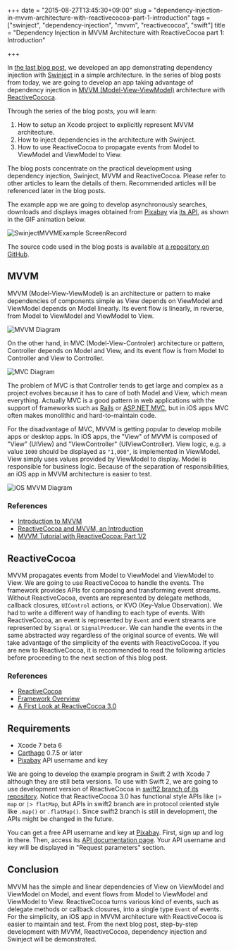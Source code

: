 +++
date = "2015-08-27T13:45:30+09:00"
slug = "dependency-injection-in-mvvm-architecture-with-reactivecocoa-part-1-introduction"
tags = ["swinject", "dependency-injection", "mvvm", "reactivecocoa", "swift"]
title = "Dependency Injection in MVVM Architecture with ReactiveCocoa part 1: Introduction"

+++

In [the last blog post](/post/dependency-injection-framework-for-swift-simple-weather-app-example-with-swinject-part-2/), we developed an app demonstrating dependency injection with [Swinject](https://github.com/Swinject/Swinject) in a simple architecture. In the series of blog posts from today, we are going to develop an app taking advantage of dependency injection in [MVVM (Model-View-ViewModel)](https://en.wikipedia.org/wiki/Model_View_ViewModel) architecture with [ReactiveCococa](https://github.com/ReactiveCocoa/ReactiveCocoa).

Through the series of the blog posts, you will learn:

1. How to setup an Xcode project to explicitly represent MVVM architecture.
2. How to inject dependencies in the architecture with Swinject.
3. How to use ReactiveCocoa to propagate events from Model to ViewModel and ViewModel to View.

The blog posts concentrate on the practical development using dependency injection, Swinject, MVVM and ReactiveCocoa. Please refer to other articles to learn the details of them. Recommended articles will be referenced later in the blog posts.

The example app we are going to develop asynchronously searches, downloads and displays images obtained from [Pixabay](https://pixabay.com) via [its API](https://pixabay.com/api/docs/), as shown in the GIF animation below.

![SwinjectMVVMExample ScreenRecord](/images/post/2015-08/SwinjectMVVMExampleScreenRecord.gif)

The source code used in the blog posts is available at [a repository on GitHub](https://github.com/Swinject/SwinjectMVVMExample).

## MVVM

MVVM (Model-View-ViewModel) is an architecture or pattern to make dependencies of components simple as View depends on ViewModel and ViewModel depends on Model linearly. Its event flow is linearly, in reverse, from Model to ViewModel and ViewModel to View.

![MVVM Diagram](/images/post/2015-08/Diagram-MVVM.png)

On the other hand, in MVC (Model-View-Controler) architecture or pattern, Controller depends on Model and View, and its event flow is from Model to Controller and View to Controller.

![MVC Diagram](/images/post/2015-08/Diagram-MVC.png)

The problem of MVC is that Controller tends to get large and complex as a project evolves because it has to care of both Model and View, which mean everything. Actually MVC is a good pattern in web applications with the support of frameworks such as [Rails](http://rubyonrails.org) or [ASP.NET MVC](http://www.asp.net/mvc), but in iOS apps MVC often makes monolithic and hard-to-maintain code.

For the disadvantage of MVC, MVVM is getting popular to develop mobile apps or desktop apps. In iOS apps, the "View" of MVVM is composed of "View" (UIView) and "ViewController" (UIViewController). View logic, e.g. a value `1000` should be displayed as `"1,000"`, is implemented in ViewModel. View simply uses values provided by ViewModel to display. Model is responsible for business logic. Because of the separation of responsibilities, an iOS app in MVVM architecture is easier to test.

![iOS MVVM Diagram](/images/post/2015-08/Diagram-MVVM-iOS.png)

### References

- [Introduction to MVVM](https://www.objc.io/issues/13-architecture/mvvm/)
- [ReactiveCocoa and MVVM, an Introduction](http://www.sprynthesis.com/2014/12/06/reactivecocoa-mvvm-introduction/)
- [MVVM Tutorial with ReactiveCocoa: Part 1/2](http://www.raywenderlich.com/74106/mvvm-tutorial-with-reactivecocoa-part-1)

## ReactiveCocoa

MVVM propagates events from Model to ViewModel and ViewModel to View. We are going to use ReactiveCocoa to handle the events. The framework provides APIs for composing and transforming event streams. Without ReactiveCocoa, events are represented by delegate methods, callback closures, `UIControl` actions, or KVO (Key-Value Observation). We had to write a different way of handling to each type of events. With ReactiveCocoa, an event is represented by `Event` and event streams are represented by `Signal` or `SignalProducer`. We can handle the events in the same abstracted way regardless of the original source of events. We will take advantage of the simplicity of the events with ReactiveCocoa. If you are new to ReactiveCocoa, it is recommended to read the following articles before proceeding to the next section of this blog post.

### References

- [ReactiveCocoa](https://github.com/ReactiveCocoa/ReactiveCocoa)
- [Framework Overview](https://github.com/ReactiveCocoa/ReactiveCocoa/blob/master/Documentation/FrameworkOverview.md)
- [A First Look at ReactiveCocoa 3.0](http://blog.scottlogic.com/2015/04/24/first-look-reactive-cocoa-3.html)

## Requirements

- Xcode 7 beta 6
- [Carthage](https://github.com/Carthage/Carthage) 0.7.5 or later
- [Pixabay](https://pixabay.com/api/docs/) API username and key

We are going to develop the example program in Swift 2 with Xcode 7 although they are still beta versions. To use with Swift 2, we are going to use development version of ReactiveCocoa in [swift2 branch of its repository](https://github.com/ReactiveCocoa/ReactiveCocoa/tree/swift2). Notice that ReactiveCocoa 3.0 has functional style APIs like `|> map` or `|> flatMap`, but APIs in swift2 branch are in protocol oriented style like `.map()` or `.flatMap()`. Since swift2 branch is still in development, the APIs might be changed in the future.

You can get a free API username and key at [Pixabay](https://pixabay.com/). First, sign up and log in there. Then, access its [API documentation page](https://pixabay.com/api/docs/). Your API username and key will be displayed in "Request parameters" section.

## Conclusion

MVVM has the simple and linear dependencies of View on ViewModel and ViewModel on Model, and event flows from Model to ViewModel and ViewModel to View. ReactiveCocoa turns various kind of events, such as delegate methods or callback closures, into a single type `Event` of events. For the simplicity, an iOS app in MVVM architecture with ReactiveCocoa is easier to maintain and test. From the next blog post, step-by-step development with MVVM, ReactiveCocoa, dependency injection and Swinject will be demonstrated.
